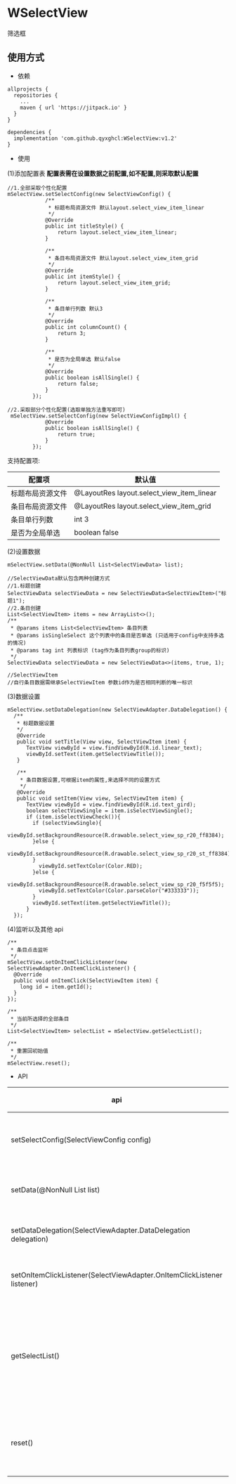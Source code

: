 # WSelectView

筛选框

## 使用方式

- 依赖

```
allprojects {
  repositories {
    ...
    maven { url 'https://jitpack.io' }
  }
}

dependencies {
  implementation 'com.github.qyxghcl:WSelectView:v1.2'
}

```

- 使用

(1)添加配置表
**配置表需在设置数据之前配置,如不配置,则采取默认配置**

```
//1.全部采取个性化配置
mSelectView.setSelectConfig(new SelectViewConfig() {
            /**
             * 标题布局资源文件 默认layout.select_view_item_linear
             */
            @Override
            public int titleStyle() {
                return layout.select_view_item_linear;
            }

            /**
             * 条目布局资源文件 默认layout.select_view_item_grid
             */
            @Override
            public int itemStyle() {
                return layout.select_view_item_grid;
            }

            /**
             * 条目单行列数 默认3
             */
            @Override
            public int columnCount() {
                return 3;
            }

            /**
             * 是否为全局单选 默认false
             */
            @Override
            public boolean isAllSingle() {
                return false;
            }
        });

//2.采取部分个性化配置(选取单独方法重写即可)
 mSelectView.setSelectConfig(new SelectViewConfigImpl() {
            @Override
            public boolean isAllSingle() {
                return true;
            }
        });

```

支持配置项:

| 配置项           | 默认值                                    |
| ---------------- | ----------------------------------------- |
| 标题布局资源文件 | @LayoutRes layout.select_view_item_linear |
| 条目布局资源文件 | @LayoutRes layout.select_view_item_grid   |
| 条目单行列数     | int 3                                     |
| 是否为全局单选   | boolean false                             |

(2)设置数据

```
mSelectView.setData(@NonNull List<SelectViewData> list);

//SelectViewData默认包含两种创建方式
//1.标题创建
SelectViewData selectViewData = new SelectViewData<SelectViewItem>("标题1");
//2.条目创建
List<SelectViewItem> items = new ArrayList<>();
/**
 * @params items List<SelectViewItem> 条目列表
 * @params isSingleSelect 这个列表中的条目是否单选 (只适用于config中支持多选的情况)
 * @params tag int 列表标识 (tag作为条目列表group的标识)
 */
SelectViewData selectViewData = new SelectViewData<>(items, true, 1);

//SelectViewItem
//自行条目数据需继承SelectViewItem 参数id作为是否相同判断的唯一标识
```

(3)数据设置

```
mSelectView.setDataDelegation(new SelectViewAdapter.DataDelegation() {
  /**
   * 标题数据设置
   */
   @Override
   public void setTitle(View view, SelectViewItem item) {
      TextView viewById = view.findViewById(R.id.linear_text);
      viewById.setText(item.getSelectViewTitle());
   }

   /**
    * 条目数据设置,可根据item的属性,来选择不同的设置方式
    */
   @Override
   public void setItem(View view, SelectViewItem item) {
      TextView viewById = view.findViewById(R.id.text_gird);
      boolean selectViewSingle = item.isSelectViewSingle();
      if (item.isSelectViewCheck()){
        if (selectViewSingle){
          viewById.setBackgroundResource(R.drawable.select_view_sp_r20_ff8384);
        }else {
          viewById.setBackgroundResource(R.drawable.select_view_sp_r20_st_ff8384);
        }
          viewById.setTextColor(Color.RED);
        }else {
          viewById.setBackgroundResource(R.drawable.select_view_sp_r20_f5f5f5);
          viewById.setTextColor(Color.parseColor("#333333"));
        }
        viewById.setText(item.getSelectViewTitle());
      }
  });
```

(4)监听以及其他 api

```
/**
 * 条目点击监听
 */
mSelectView.setOnItemClickListener(new SelectViewAdapter.OnItemClickListener() {
  @Override
  public void onItemClick(SelectViewItem item) {
    long id = item.getId();
  }
});

/**
 * 当前所选择的全部条目
 */
List<SelectViewItem> selectList = mSelectView.getSelectList();

/**
 * 重置回初始值
 */
mSelectView.reset();
```

- API

| api                                                                    | 功能                 |
| ---------------------------------------------------------------------- | -------------------- |
| setSelectConfig(SelectViewConfig config)                               | 设置配置项           |
| setData(@NonNull List<SelectViewData> list)                            | 设置数据             |
| setDataDelegation(SelectViewAdapter.DataDelegation delegation)         | 视图填充             |
| setOnItemClickListener(SelectViewAdapter.OnItemClickListener listener) | 单选监听             |
| getSelectList()                                                        | 当前所选择的全部条目 |
| reset()                                                                | 重置回初始值         |

